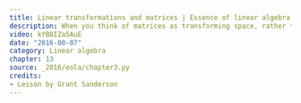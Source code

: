 ```yaml
---
title: Linear transformations and matrices | Essence of linear algebra, chapter 3
description: When you think of matrices as transforming space, rather than as grids of numbers, so much of linear algebra starts to make sense.
video: kYB8IZa5AuE
date: "2016-08-07"
category: Linear algebra
chapter: 13
source: _2016/eola/chapter3.py
credits:
- Lesson by Grant Sanderson
---
```

